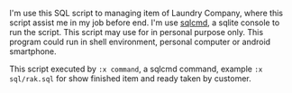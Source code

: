 I'm use this SQL script to managing item of Laundry Company, where this script assist me in my job before end. I'm use [sqlcmd](https://github.com/daeyath/sqlcmd), a sqlite console to run the script. This script may use for in personal purpose only. This program could run in shell environment, personal computer or android smartphone.

This script executed by `:x command`, a sqlcmd command, example `:x sql/rak.sql` for show finished item and ready taken by customer.
